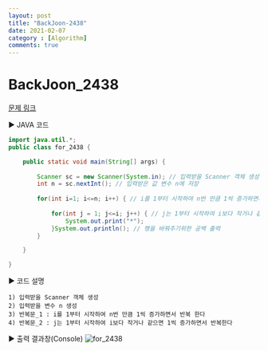 ```yaml
---
layout: post
title: "BackJoon-2438"
date: 2021-02-07
category : [Algorithm]
comments: true
---
```


# BackJoon_2438

[문제 링크](https://www.acmicpc.net/problem/2438)

▶ JAVA 코드 

```java
import java.util.*;
public class for_2438 {

	public static void main(String[] args) {
		
		Scanner sc = new Scanner(System.in); // 입력받을 Scanner 객체 생성 
		int n = sc.nextInt(); // 입력받은 값 변수 n에 저장
		
		for(int i=1; i<=n; i++) { // i를 1부터 시작하여 n번 만큼 1씩 증가하면서 반복 한다
			
			for(int j = 1; j<=i; j++) { // j는 1부터 시작하여 i보다 작거나 같으면 1씩 증가하면서 반복한다
				System.out.print("*"); 
			}System.out.println(); // 행을 바꿔주기위한 공백 출력
		}

	}

}

```

▶ 코드 설명

    1) 입력받을 Scanner 객체 생성
    2) 입력받을 변수 n 생성
    3) 반복문_1 : i를 1부터 시작하여 n번 만큼 1씩 증가하면서 반복 한다
	4) 반복문_2 : j는 1부터 시작하여 i보다 작거나 같으면 1씩 증가하면서 반복한다


▶ 출력 결과창(Console)
![for_2438](https://user-images.githubusercontent.com/65608960/107147471-a4bdab00-6991-11eb-8103-eb26e2f348b2.JPG)
